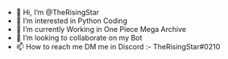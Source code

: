 - 👋 Hi, I’m @TheRisingStar
- 👀 I’m interested in Python Coding
- 🌱 I’m currently Working in One Piece Mega Archive
- 💞️ I’m looking to collaborate on my Bot
- 📫 How to reach me DM me in Discord :- TheRisingStar#0210 

<!---
DevSaini4810/DevSaini4810 is a ✨ special ✨ repository because its `README.md` (this file) appears on your GitHub profile.
You can click the Preview link to take a look at your changes.
--->
